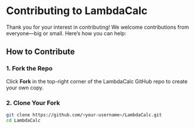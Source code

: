 # Contributing to LambdaCalc

Thank you for your interest in contributing! We welcome contributions from everyone—big or small. Here’s how you can help:

## How to Contribute

### 1. Fork the Repo
Click **Fork** in the top-right corner of the LambdaCalc GitHub repo to create your own copy.

### 2. Clone Your Fork
```bash
git clone https://github.com/<your-username>/LambdaCalc.git
cd LambdaCalc
